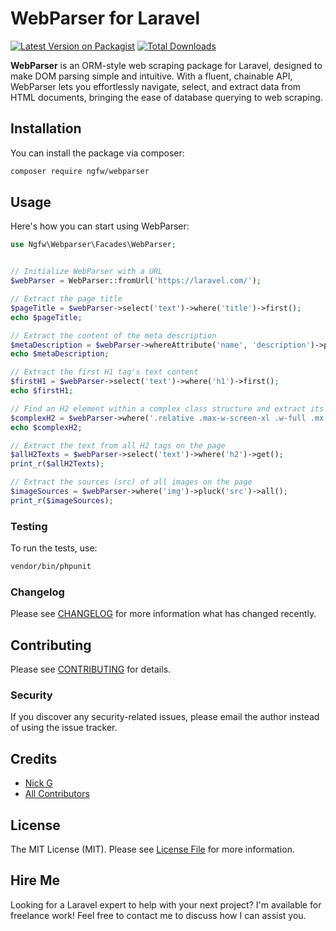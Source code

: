 # WebParser for Laravel

[![Latest Version on Packagist](https://img.shields.io/packagist/v/ngfw/webparser.svg?style=flat-square)](https://packagist.org/packages/ngfw/webparser)
[![Total Downloads](https://img.shields.io/packagist/dt/ngfw/webparser.svg?style=flat-square)](https://packagist.org/packages/ngfw/webparser)


**WebParser** is an ORM-style web scraping package for Laravel, designed to make DOM parsing simple and intuitive. With a fluent, chainable API, WebParser lets you effortlessly navigate, select, and extract data from HTML documents, bringing the ease of database querying to web scraping.

## Installation

You can install the package via composer:

```bash
composer require ngfw/webparser
```

## Usage
Here's how you can start using WebParser:

```php
use Ngfw\Webparser\Facades\WebParser;


// Initialize WebParser with a URL
$webParser = WebParser::fromUrl('https://laravel.com/');

// Extract the page title
$pageTitle = $webParser->select('text')->where('title')->first();
echo $pageTitle;

// Extract the content of the meta description
$metaDescription = $webParser->whereAttribute('name', 'description')->pluck('content')->first();
echo $metaDescription;

// Extract the first H1 tag's text content
$firstH1 = $webParser->select('text')->where('h1')->first();
echo $firstH1;

// Find an H2 element within a complex class structure and extract its text
$complexH2 = $webParser->where('.relative .max-w-screen-xl .w-full .mx-auto .xl:px-5')->find('h2')->select('text')->first();
echo $complexH2;

// Extract the text from all H2 tags on the page
$allH2Texts = $webParser->select('text')->where('h2')->get();
print_r($allH2Texts);

// Extract the sources (src) of all images on the page
$imageSources = $webParser->where('img')->pluck('src')->all();
print_r($imageSources);
```

### Testing
To run the tests, use:
```bash
vendor/bin/phpunit
```

### Changelog

Please see [CHANGELOG](CHANGELOG.md) for more information what has changed recently.

## Contributing

Please see [CONTRIBUTING](CONTRIBUTING.md) for details.

### Security

If you discover any security-related issues, please email the author instead of using the issue tracker.

## Credits

-   [Nick G](https://github.com/ngfw)
-   [All Contributors](../../contributors)

## License

The MIT License (MIT). Please see [License File](LICENSE.md) for more information.

## Hire Me

Looking for a Laravel expert to help with your next project? I'm available for freelance work! Feel free to contact me to discuss how I can assist you.